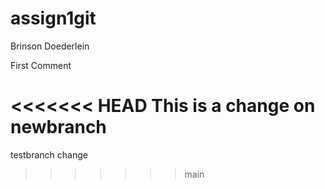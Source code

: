 # assign1git
Brinson Doederlein

First Comment

<<<<<<< HEAD
This is a change on newbranch
=======
testbranch change


>>>>>>> main
